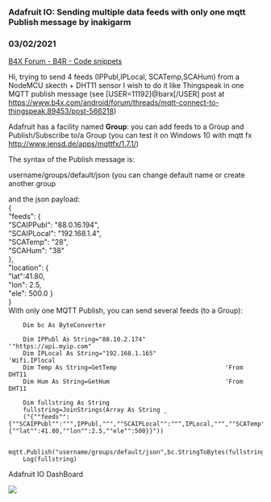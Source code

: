 ### Adafruit IO: Sending multiple data feeds with only one mqtt Publish message by inakigarm
### 03/02/2021
[B4X Forum - B4R - Code snippets](https://www.b4x.com/android/forum/threads/128209/)

Hi, trying to send 4 feeds (IPPubl,IPLocal, SCATemp,SCAHum) from a NodeMCU skecth + DHT11 sensor I wish to do it like Thingspeak in one MQTT publish message (see [USER=11192]@barx[/USER] post at <https://www.b4x.com/android/forum/threads/mqtt-connect-to-thingspeak.89453/post-566218>)  
  
Adafruit has a facility named **Group**: you can add feeds to a Group and Publish/Subscribe to/a Group (you can test it on Windows 10 with mqtt fx <http://www.jensd.de/apps/mqttfx/1.7.1/>)  
  
The syntax of the Publish message is:  
  
 username/groups/default/json (you can change default name or create another group  
  
and the json payload:  
{  
 "feeds": {  
 "SCAIPPubl": "88.0.16.194",  
 "SCAIPLocal": "192.168.1.4",  
 "SCATemp": "28",  
 "SCAHum": "38"  
 },  
 "location": {  
 "lat":41.80,  
 "lon": 2.5,  
 "ele": 500.0 }  
}  
With only one MQTT Publish, you can send several feeds (to a Group):  
  

```B4X
    Dim bc As ByteConverter  
     
    Dim IPPubl As String="88.10.2.174"                     '"https://api.myip.com"  
    Dim IPLocal As String="192.168.1.165"                 'Wifi.IPlocal  
    Dim Temp As String=GetTemp                              'From DHT11  
    Dim Hum As String=GetHum                                'From DHT11  
     
    Dim fullstring As String  
    fullstring=JoinStrings(Array As String _  
    ("{""feeds"": {""SCAIPPubl"":""",IPPubl,""",""SCAIPLocal"":""",IPLocal,""",""SCATemp"":""",Temp,""",""SCAHum"":""",Hum,"""},""location"":  {""lat"":41.80,""lon"":2.5,""ele"":500}}"))  
     
    mqtt.Publish("username/groups/default/json",bc.StringToBytes(fullstring))  
    Log(fullstring)
```

  
  
 Adafruit IO DashBoard  
  
![](https://www.b4x.com/android/forum/attachments/108956)
